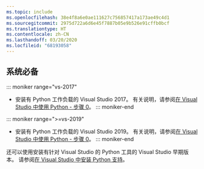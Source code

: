 ```yaml
---
ms.topic: include
ms.openlocfilehash: 38e4f8a6e0ae111627c756857417a173ae49c4d1
ms.sourcegitcommit: 2975d722a6d6e45f7887b05e9b526e91cffb0bcf
ms.translationtype: HT
ms.contentlocale: zh-CN
ms.lasthandoff: 03/20/2020
ms.locfileid: "68193058"
---
```

## <a name="prerequisites"></a>系统必备

::: moniker range="vs-2017"
- 安装有 Python 工作负载的 Visual Studio 2017。 有关说明，请参阅[在 Visual Studio 中使用 Python - 步骤 0](../tutorial-working-with-python-in-visual-studio-step-00-installation.md)。
::: moniker-end

::: moniker range=">=vs-2019"
- 安装有 Python 工作负载的 Visual Studio 2019。 有关说明，请参阅[在 Visual Studio 中使用 Python - 步骤 0](../tutorial-working-with-python-in-visual-studio-step-00-installation.md)。
::: moniker-end

还可以使用安装有针对 Visual Studio 的 Python 工具的 Visual Studio 早期版本。 请参阅[在 Visual Studio 中安装 Python 支持](../installing-python-support-in-visual-studio.md)。
